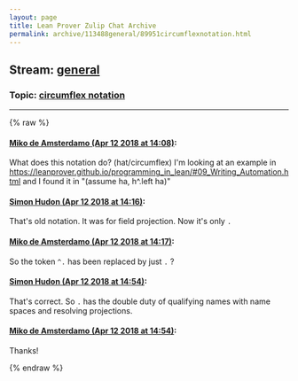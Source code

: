```yaml
---
layout: page
title: Lean Prover Zulip Chat Archive 
permalink: archive/113488general/89951circumflexnotation.html
---
```


## Stream: [general](index.html)
### Topic: [circumflex notation](89951circumflexnotation.html)

---


{% raw %}
#### [ Miko de Amsterdamo (Apr 12 2018 at 14:08)](https://leanprover.zulipchat.com/#narrow/stream/113488-general/topic/circumflex%20notation/near/124981819):
What does this notation do? (hat/circumflex) I'm looking at an example in https://leanprover.github.io/programming_in_lean/#09_Writing_Automation.html and I found it in "(assume ha, h^.left ha)"

#### [ Simon Hudon (Apr 12 2018 at 14:16)](https://leanprover.zulipchat.com/#narrow/stream/113488-general/topic/circumflex%20notation/near/124982270):
That's old notation. It was for field projection. Now it's only `.`

#### [ Miko de Amsterdamo (Apr 12 2018 at 14:17)](https://leanprover.zulipchat.com/#narrow/stream/113488-general/topic/circumflex%20notation/near/124982310):
So the token `^.` has been replaced by just `.` ?

#### [ Simon Hudon (Apr 12 2018 at 14:54)](https://leanprover.zulipchat.com/#narrow/stream/113488-general/topic/circumflex%20notation/near/124983725):
That's correct. So `.` has the double duty of qualifying names with name spaces and resolving projections.

#### [ Miko de Amsterdamo (Apr 12 2018 at 14:54)](https://leanprover.zulipchat.com/#narrow/stream/113488-general/topic/circumflex%20notation/near/124983730):
Thanks!


{% endraw %}
